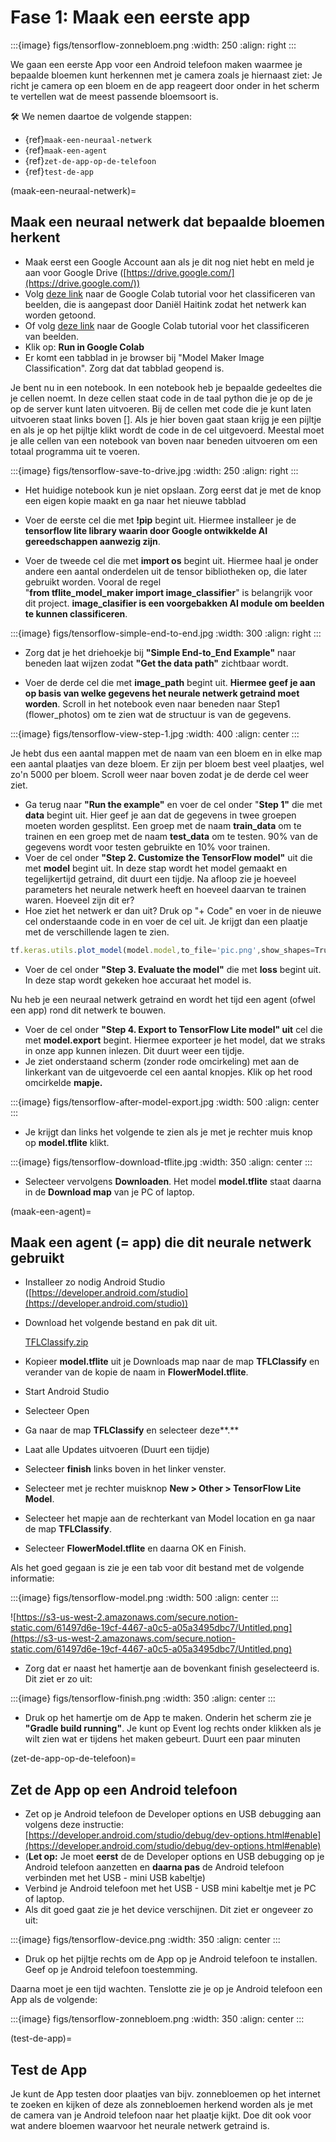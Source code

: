 # Fase 1: Maak een eerste app

:::{image} figs/tensorflow-zonnebloem.png
:width: 250
:align: right
:::

We gaan een eerste App voor een Android telefoon maken waarmee je bepaalde bloemen kunt herkennen met je camera zoals je hiernaast ziet: Je richt je camera op een bloem en de app reageert door onder in het scherm te vertellen wat de meest passende bloemsoort is.

🛠 We nemen daartoe de volgende stappen:

* {ref}`maak-een-neuraal-netwerk`
* {ref}`maak-een-agent`
* {ref}`zet-de-app-op-de-telefoon`
* {ref}`test-de-app`

(maak-een-neuraal-netwerk)=
## Maak een neuraal netwerk dat bepaalde bloemen herkent

- Maak eerst een Google Account aan als je dit nog niet hebt en meld je aan voor Google Drive ([https://drive.google.com/](https://drive.google.com/))
- Volg [deze link](https://github.com/SLO-AI/tensorflow/blob/main/model_maker_image_classification.ipynb) naar de Google Colab tutorial voor het classificeren van beelden, die is aangepast door Daniël Haitink zodat het netwerk kan worden getoond.
- Of volg [deze link](https://www.tensorflow.org/lite/tutorials/model_maker_image_classification) naar de Google Colab tutorial voor het classificeren van beelden.
- Klik op: **Run in Google Colab**
- Er komt een tabblad in je browser bij "Model Maker Image Classification". Zorg dat dat tabblad geopend is.

Je bent nu in een notebook. In een notebook heb je bepaalde gedeeltes die je cellen noemt. In deze cellen staat code in de taal python die je op de je op de server kunt laten uitvoeren. Bij de cellen met code die je kunt laten uitvoeren staat links boven []. Als je hier boven gaat staan krijg je een pijltje en als je op het pijltje klikt wordt de code in de cel uitgevoerd. Meestal moet je alle cellen   van een notebook van boven naar beneden uitvoeren om een totaal programma uit te voeren.

:::{image} figs/tensorflow-save-to-drive.jpg
:width: 250
:align: right
:::

- Het huidige notebook kun je niet opslaan. Zorg eerst dat je met de knop een eigen kopie maakt en ga naar het nieuwe tabblad

- Voer de eerste cel die met **!pip** begint uit. Hiermee installeer je de **tensorflow lite library waarin  door Google ontwikkelde AI gereedschappen aanwezig zijn**.
- Voer de tweede cel die met **import os** begint uit. Hiermee haal je onder andere een aantal onderdelen uit de tensor bibliotheken op, die later gebruikt worden. Vooral de regel "**from tflite_model_maker import image_classifier**" is belangrijk voor dit project. **image_clasifier is een voorgebakken AI module om beelden te kunnen classificeren**.

:::{image} figs/tensorflow-simple-end-to-end.jpg
:width: 300
:align: right
:::

- Zorg dat je het driehoekje bij **"Simple End-to_End Example"** naar beneden laat wijzen zodat **"Get the data path"** zichtbaar wordt.
    
- Voer de derde cel die met **image_path** begint uit. **Hiermee geef je aan op basis van welke gegevens het neurale netwerk getraind moet worden**. Scroll in het notebook even naar beneden naar Step1 (flower_photos) om te zien wat de structuur is van de gegevens.

:::{image} figs/tensorflow-view-step-1.jpg
:width: 400
:align: center
:::
    
Je hebt dus een aantal mappen met de naam van een bloem en in elke map een aantal plaatjes van deze bloem. Er zijn per bloem best veel plaatjes, wel zo'n 5000 per bloem. Scroll weer naar boven zodat je de derde cel weer ziet.
    
- Ga terug naar **"Run the example"** en voer de cel onder "**Step 1"**  die met **data** begint uit. Hier geef je aan dat de gegevens in twee groepen moeten worden gesplitst. Een groep met de naam **train_data** om te trainen en een groep met de naam **test_data** om te testen. 90% van de gegevens wordt voor testen gebruikte en 10% voor trainen.
- Voer de cel onder **"Step 2. Customize the TensorFlow model"** uit die met **model** begint uit. In deze stap wordt het model gemaakt en tegelijkertijd getraind, dit duurt een tijdje. Na afloop zie je hoeveel parameters het neurale netwerk heeft en hoeveel daarvan te trainen waren. Hoeveel zijn dit er?
- Hoe ziet het netwerk er dan uit?
Druk op "+ Code" en voer in de nieuwe cel onderstaande code in en voer de cel uit. Je krijgt dan een plaatje met de verschillende lagen te zien.

```js
tf.keras.utils.plot_model(model.model,to_file='pic.png',show_shapes=True)
```

- Voer de cel onder **"Step 3. Evaluate the model"** die met **loss** begint uit. In deze stap wordt gekeken hoe accuraat het model is.

Nu heb je een neuraal netwerk getraind en wordt het tijd een agent (ofwel een app)  rond dit netwerk te bouwen.

- Voer de cel onder **"Step 4. Export to TensorFlow Lite model" uit** cel die met **model.export** begint. Hiermee exporteer je het model, dat we straks in onze app kunnen inlezen. Dit duurt weer een tijdje.
- Je ziet onderstaand scherm  (zonder rode omcirkeling) met aan de linkerkant van de uitgevoerde cel een aantal knopjes. Klik op het rood omcirkelde **mapje.**

:::{image} figs/tensorflow-after-model-export.jpg
:width: 500
:align: center
:::
    
- Je krijgt dan links het volgende te zien als je met  je rechter muis knop op **model.tflite** klikt.
  
:::{image} figs/tensorflow-download-tflite.jpg
:width: 350
:align: center
:::
    
- Selecteer vervolgens **Downloaden**. Het model **model.tflite** staat daarna in de **Download map** van je PC of laptop.

(maak-een-agent)=
## Maak een agent (= app) die dit neurale netwerk gebruikt

- Installeer zo nodig Android Studio ([https://developer.android.com/studio](https://developer.android.com/studio))
- Download het volgende bestand en pak dit uit.
    
    [TFLClassify.zip](https://s3-us-west-2.amazonaws.com/secure.notion-static.com/09fea157-d5a0-438b-aa71-aca6b60cb8ab/TFLClassify.zip)
    
- Kopieer **model.tflite** uit je Downloads map naar de map **TFLClassify** en verander van de kopie de naam in **FlowerModel.tflite**.
- Start Android Studio
- Selecteer  Open
- Ga naar de map **TFLClassify** en selecteer deze**.**
- Laat alle Updates uitvoeren (Duurt een tijdje)
- Selecteer **finish** links boven in het linker venster.
- Selecteer met je rechter muisknop **New > Other > TensorFlow Lite Model**.
- Selecteer het mapje aan de rechterkant van Model location en ga naar de map **TFLClassify**.
- Selecteer **FlowerModel.tflite** en daarna OK en Finish.

Als het goed gegaan is zie je een tab voor dit bestand met de volgende informatie:

:::{image} figs/tensorflow-model.png
:width: 500
:align: center
:::

![https://s3-us-west-2.amazonaws.com/secure.notion-static.com/61497d6e-19cf-4467-a0c5-a05a3495dbc7/Untitled.png](https://s3-us-west-2.amazonaws.com/secure.notion-static.com/61497d6e-19cf-4467-a0c5-a05a3495dbc7/Untitled.png)

- Zorg dat er naast het hamertje aan de bovenkant finish geselecteerd is. Dit ziet er zo uit:

:::{image} figs/tensorflow-finish.png
:width: 350
:align: center
:::

- Druk op het hamertje om de App te maken. Onderin het scherm zie je **"Gradle build running"**. Je kunt op Event log rechts onder klikken als je wilt zien wat er tijdens het maken gebeurt. Duurt een paar minuten

(zet-de-app-op-de-telefoon)=
## Zet de App op een Android telefoon

- Zet op je Android telefoon de Developer options en USB debugging aan volgens deze instructie: [https://developer.android.com/studio/debug/dev-options.html#enable](https://developer.android.com/studio/debug/dev-options.html#enable)
- (**Let op:** Je moet **eerst** de de Developer options en USB debugging  op je Android telefoon aanzetten en **daarna pas** de Android telefoon verbinden met het USB - mini USB kabeltje)
- Verbind je Android telefoon met het USB - USB mini kabeltje met je PC of laptop.
- Als dit goed gaat zie je het device verschijnen. Dit ziet er ongeveer zo uit:

:::{image} figs/tensorflow-device.png
:width: 350
:align: center
:::

- Druk op het pijltje rechts om de App op je Android telefoon te installen. Geef op je Android telefoon toestemming.

Daarna moet je een tijd wachten.  Tenslotte zie je op je Android telefoon een App als de volgende:

:::{image} figs/tensorflow-zonnebloem.png
:width: 350
:align: center
:::

(test-de-app)=
## Test de App

Je kunt de App testen door plaatjes van bijv. zonnebloemen op het internet te zoeken en kijken of deze als zonnebloemen herkend worden als je met de camera van je Android telefoon naar het plaatje kijkt. Doe dit ook voor wat andere bloemen waarvoor het neurale netwerk getraind is.